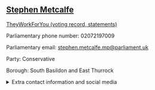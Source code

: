 ## <a href="https://members.parliament.uk/member/4092/contact">Stephen Metcalfe</a>

<a href="https://www.theyworkforyou.com/mp/24749/stephen_metcalfe/south_basildon_and_east_thurrock">TheyWorkForYou (voting record, statements)</a> 

Parliamentary phone number: 02072197009 

Parliamentary email: stephen.metcalfe.mp@parliament.uk 

Party: Conservative 

Borough: South Basildon and East Thurrock 

<details><summary>Extra contact information and social media</summary> 
<li>Website: https://www.stephenmetcalfe.org.uk/</li>
<li>Twitter: https://twitter.com/Metcalfe_SBET</li>
<li>Constituency office phone number: 01268200430</li>
<li>Constituency office email:</li>
<li>Facebook: https://www.facebook.com/StephenMetcalfe4SBET/</li>
<li>Instagram:</li>
<li>Youtube:</li>
<li>Linkedin:</li>
<li>Government department phone number:</li>
<li>Government department email:</li>
<li>Threads:</li>
<li>Party office phone number:</li>
<li>Party office email:</li>
<li>Tiktok:</li>
</details>
